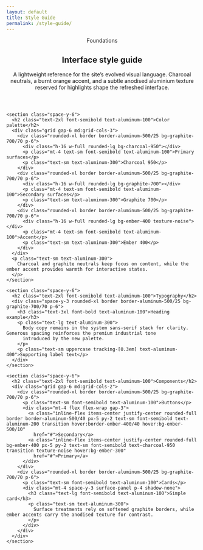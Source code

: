 ```yaml
---
layout: default
title: Style Guide
permalink: /style-guide/
---
```

<section class="bg-charcoal-950 py-16 text-aluminum-100">
  <div class="mx-auto flex max-w-5xl flex-col gap-12 px-6">
    <header class="space-y-4">
      <p class="text-sm font-semibold uppercase tracking-[0.3em] text-aluminum-400">Foundations</p>
      <h1 class="text-3xl font-bold text-aluminum-100 md:text-4xl">Interface style guide</h1>
      <p class="text-lg text-aluminum-300">
        A lightweight reference for the site’s evolved visual language. Charcoal neutrals, a burnt orange accent, and a subtle
        anodised aluminium texture reserved for highlights shape the refreshed interface.
      </p>
    </header>

    <section class="space-y-6">
      <h2 class="text-2xl font-semibold text-aluminum-100">Color palette</h2>
      <div class="grid gap-6 md:grid-cols-3">
        <div class="rounded-xl border border-aluminum-500/25 bg-graphite-700/70 p-6">
          <div class="h-16 w-full rounded-lg bg-charcoal-950"></div>
          <p class="mt-4 text-sm font-semibold text-aluminum-100">Primary surfaces</p>
          <p class="text-sm text-aluminum-300">Charcoal 950</p>
        </div>
        <div class="rounded-xl border border-aluminum-500/25 bg-graphite-700/70 p-6">
          <div class="h-16 w-full rounded-lg bg-graphite-700"></div>
          <p class="mt-4 text-sm font-semibold text-aluminum-100">Secondary surfaces</p>
          <p class="text-sm text-aluminum-300">Graphite 700</p>
        </div>
        <div class="rounded-xl border border-aluminum-500/25 bg-graphite-700/70 p-6">
          <div class="h-16 w-full rounded-lg bg-ember-400 texture-noise"></div>
          <p class="mt-4 text-sm font-semibold text-aluminum-100">Accent</p>
          <p class="text-sm text-aluminum-300">Ember 400</p>
        </div>
      </div>
      <p class="text-sm text-aluminum-300">
        Charcoal and graphite neutrals keep focus on content, while the ember accent provides warmth for interactive states.
      </p>
    </section>

    <section class="space-y-6">
      <h2 class="text-2xl font-semibold text-aluminum-100">Typography</h2>
      <div class="space-y-3 rounded-xl border border-aluminum-500/25 bg-graphite-700/70 p-6">
        <h3 class="text-3xl font-bold text-aluminum-100">Heading example</h3>
        <p class="text-lg text-aluminum-300">
          Body copy remains in the system sans-serif stack for clarity. Generous spacing reinforces the premium industrial tone
          introduced by the new palette.
        </p>
        <p class="text-sm uppercase tracking-[0.3em] text-aluminum-400">Supporting label text</p>
      </div>
    </section>

    <section class="space-y-6">
      <h2 class="text-2xl font-semibold text-aluminum-100">Components</h2>
      <div class="grid gap-6 md:grid-cols-2">
        <div class="rounded-xl border border-aluminum-500/25 bg-graphite-700/70 p-6">
          <p class="text-sm font-semibold text-aluminum-100">Buttons</p>
          <div class="mt-4 flex flex-wrap gap-3">
            <a class="inline-flex items-center justify-center rounded-full border border-aluminum-500/40 px-5 py-2 text-sm font-semibold text-aluminum-200 transition hover:border-ember-400/40 hover:bg-ember-500/10"
              href="#">Secondary</a>
            <a class="inline-flex items-center justify-center rounded-full bg-ember-400 px-5 py-2 text-sm font-semibold text-charcoal-950 transition texture-noise hover:bg-ember-300"
              href="#">Primary</a>
          </div>
        </div>
        <div class="rounded-xl border border-aluminum-500/25 bg-graphite-700/70 p-6">
          <p class="text-sm font-semibold text-aluminum-100">Cards</p>
          <div class="mt-4 space-y-3 surface-panel p-4 shadow-none">
            <h3 class="text-lg font-semibold text-aluminum-100">Simple card</h3>
            <p class="text-sm text-aluminum-300">
              Surface treatments rely on softened graphite borders, while ember accents carry the anodised texture for contrast.
            </p>
          </div>
        </div>
      </div>
    </section>
  </div>
</section>
